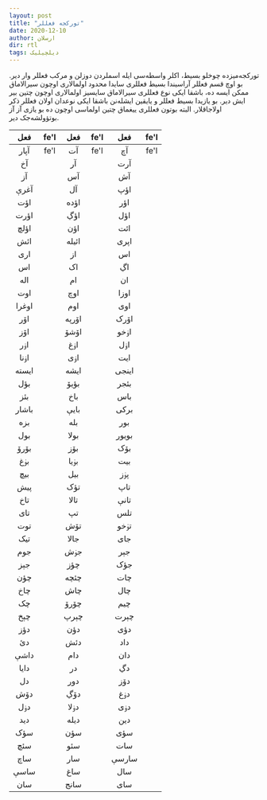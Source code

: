 ```yaml
---
layout: post
title: "تورکجه فعللر"
date: 2020-12-10
author: ارسلان
dir: rtl
tags: دیلچیلیک
---
```



تورکجه‌میزده چوخلو بسیط، اکلر واسطه‌سی ایله اسملردن دوزلن و مرکب فعللر وار دیر. بو اوچ قسم فعللر آراسیندا بسیط فعللری سایدا محدود اولمالاری اوچون سیرالاماق ممکن ایسه ده، باشقا ایکی نوع فعللری سیرالاماق سایسیز اولمالاری اوچون چتین بیر ایش دیر. بو یازیدا بسیط فعللر و یایقین ایشله‌نن باشقا ایکی نوعدان اولان فعللر ذکر اولاجاقلار. البته بوتون فعللری ییغماق چتین اولماسی اوچون ده بو یازی آز آز بوتؤولشه‌جک دیر.

| فعل  | fe'l | فعل | fe'l | فعل | fe'l |
|:----:|:----:|:---:|:---:|:----:|:---:|
| آپار  | fe'l | آت | fe'l | آچ | fe'l |
| آخ  |  | آر |  | آرت |  |
| آز  |  | آس |  | آش |  |
| آغرې  |  | آل |  | اؤپ |  |
| اؤت  |  | اؤده |  | اؤر |  |
| اؤرت  |  | اؤڲ |  | اؤل |  |
| اؤلچ  |  | اؤن |  | ائت |  |
| ائش  |  | ائیله |  | اپری |  |
| اری  |  | از |  | اس |  |
| اس  |  | اک |  | اڲ |  |
| اله  |  | ام |  | ان |  |
| اوت  |  | اوچ |  | اوزا |  |
| اوغرا  |  | اوم |  | اوی |  |
| اۆر  |  | اۆرپه |  | اۆرک |  |
| اۆز  |  | اۆشۆ |  | اۏخو |  |
| اۏر  |  | اۏغ |  | اۏل |  |
| اۏنا  |  | اۏی |  | ایت |  |
| ایسته  |  | ایشه |  | اینجی |  |
| بؤل  |  | بؤیۆ |  | بئجر |  |
| بئز  |  | باخ |  | باس |  |
| باشار  |  | بایې |  | برکی |  |
| بزه  |  | بله |  | بور |  |
| بول  |  | بولا |  | بویور |  |
| بۆرۆ  |  | بۆز |  | بۆک |  |
| بۏغ  |  | بۏیا |  | بیت |  |
| بیچ  |  | بیل |  | پۏز |  |
| پیش  |  | تؤک |  | تاپ |  |
| تاخ  |  | تالا |  | تانې |  |
| تای  |  | تپ |  | تلس |  |
| توت  |  | تۆش |  | تۏخو |  |
| تیک  |  | جالا |  | جای |  |
| جوم |  | جۏش |  | جېر |  |
| جېز  |  | چؤز |  | جؤک |  |
| چؤن  |  | چئچه |  | چات |  |
| چاخ  |  | چاش |  | چال |  |
| چک  |  | چۆرۆ |  | چیم |  |
| چېخ  |  | چېرپ |  | چېرت |  |
| دؤز  |  | دؤن |  | دؤی |  |
| دئ  |  | دئش |  | داد |  |
| داشې  |  | دام |  | دان |  |
| دایا  |  | در |  | دڲ |  |
| دل  |  | دور |  | دۆز |  |
| دۆش  |  | دۆڲ |  | دۏغ |  |
| دۏل  |  | دۏلا |  | دۏی |  |
| دید  |  | دیله |  | دین |  |
| سؤک  |  | سؤن |  | سؤی |  |
| سئچ  |  | سئو |  | سات |  |
| ساچ  |  | سار |  | سارسې |  |
| ساسې  |  | ساغ |  | سال |  |
| سان  |  | سانج |  | سای |  |
















